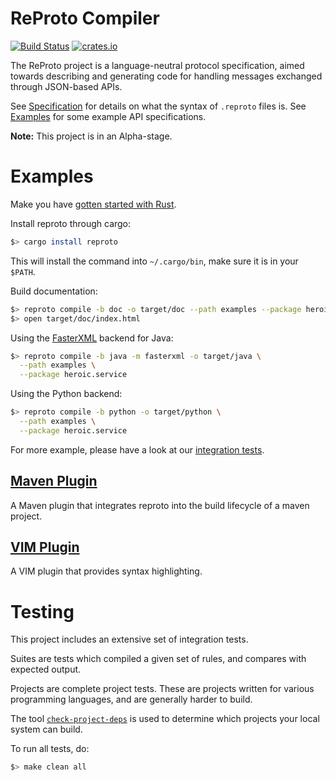 # ReProto Compiler 
[![Build Status](https://travis-ci.org/reproto/reproto.svg?branch=master)](https://travis-ci.org/reproto/reproto)
[![crates.io](https://img.shields.io/crates/v/reproto.svg)](https://crates.io/crates/reproto)

The ReProto project is a language-neutral protocol specification, aimed towards describing and generating
code for handling messages exchanged through JSON-based APIs.

See [Specification][spec] for details on what the syntax of `.reproto` files is.
See [Examples][examples] for some example API specifications.

**Note:** This project is in an Alpha-stage.

[spec]: /doc/spec.md
[examples]: /examples

# Examples

Make you have [gotten started with Rust][rust-get-started].

Install reproto through cargo:

```bash
$> cargo install reproto
```

This will install the command into `~/.cargo/bin`, make sure it is in your `$PATH`.

Build documentation:

```bash
$> reproto compile -b doc -o target/doc --path examples --package heroic.service
$> open target/doc/index.html
```

Using the [FasterXML][fasterxml] backend for Java:

```bash
$> reproto compile -b java -m fasterxml -o target/java \
  --path examples \
  --package heroic.service
```

Using the Python backend:

```bash
$> reproto compile -b python -o target/python \
  --path examples \
  --package heroic.service
```

For more example, please have a look at our [integration tests][it].

[rust-get-started]: https://doc.rust-lang.org/book/getting-started.html
[fasterxml]: https://github.com/FasterXML/jackson-annotations
[it]: /it

## [Maven Plugin][maven-plugin]

A Maven plugin that integrates reproto into the build lifecycle of a maven project.

[maven-plugin]: https://github.com/reproto/reproto-maven-plugin

## [VIM Plugin][vim]

A VIM plugin that provides syntax highlighting.

[vim]: https://github.com/reproto/reproto-vim

# Testing

This project includes an extensive set of integration tests.

Suites are tests which compiled a given set of rules, and compares with expected output.

Projects are complete project tests.
These are projects written for various programming languages, and are generally harder to build.

The tool [`check-project-deps`](tools/check-project-deps) is used to determine
which projects your local system can build.

To run all tests, do:

```bash
$> make clean all
```
